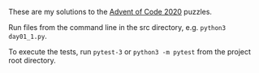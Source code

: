 These are my solutions to the [Advent of Code 2020](https://adventofcode.com/2020)
puzzles.

Run files from the command line in the src directory, e.g. `python3 day01_1.py`.

To execute the tests, run `pytest-3` or `python3 -m pytest` from the project
root directory.
